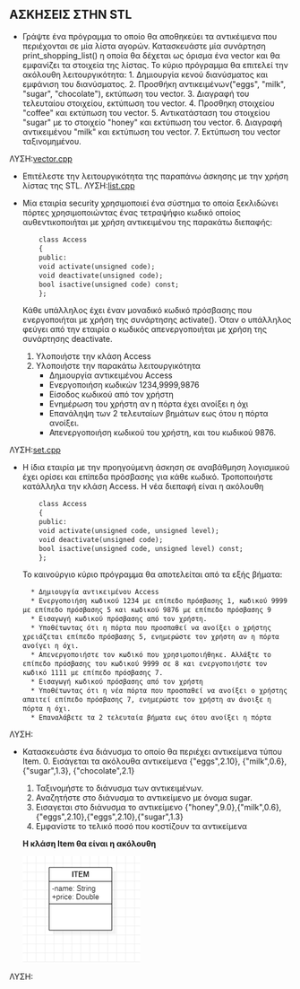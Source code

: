 ## ΑΣΚΗΣΕΙΣ ΣΤΗΝ STL

* Γράψτε ένα πρόγραμμα το οποίο θα αποθηκεύει τα αντικέιμενα που περιέχονται σε μία λίστα αγορών. Κατασκευάστε μία συνάρτηση print_shopping_list() η οποία θα δέχεται ως όρισμα ένα vector
και θα εμφανίζει τα στοιχεία της λίστας.
    Το κύριο πρόγραμμα θα επιτελεί την ακόλουθη λειτουργικότητα:
        1. Δημιουργία κενού διανύσματος και εμφάνιση του διανύσματος.
        2. Προσθήκη αντικειμένων("eggs", "milk", "sugar", "chocolate"), εκτύπωση του vector.
        3. Διαγραφή του τελευταίου στοιχείου, εκτύπωση του vector.
        4. Προσθηκη στοιχείου "coffee" και εκτύπωση του vector.
        5. Αντικατάσταση του στοιχείου "sugar" με το στοιχείο "honey" και εκτύπωση του vector.
        6. Διαγραφή αντικειμένου "milk" και εκτύπωση του vector.
        7. Εκτύπωση του vector ταξινομημένου.

ΛΥΣΗ:[vector.cpp](https://github.com/vasnastos/OOP/blob/main/Lesson_8/STL/vector_2(shopping_list).cpp)


* Επιτέλεστε  την λειτουργικότητα της παραπάνω άσκησης με την χρήση λίστας της STL.
ΛΥΣΗ:[list.cpp](https://github.com/vasnastos/OOP/blob/main/Lesson_8/STL/list.cpp)

* Μία εταιρία security χρησιμοποιεί ένα σύστημα το οποία ξεκλιδώνει πόρτες χρησιμοποιώντας ένας τετραψήφιο κωδικό οποίος αυθεντικοποιήται με χρήση αντικειμένου της παρακάτω διεπαφής:
    ```
        class Access
        {
        public:
        void activate(unsigned code);
        void deactivate(unsigned code);
        bool isactive(unsigned code) const;
        };
    ```
    Κάθε υπάλληλος έχει έναν μοναδικό κωδικό πρόσβασης  που ενεργοποιήται με χρήση της συνάρτησης activate(). Όταν ο υπάλληλος φεύγει από την εταιρία ο κωδικός απενεργοποιήται με χρήση της συνάρτησης deactivate.
    1. Υλοποιήστε την κλάση Access
    2. Υλοποιήστε την παρακάτω λειτουργικότητα
        * Δημιουργία αντικειμένου Access
        * Ενεργοποιήση κωδικών 1234,9999,9876
        * Είσοδος κωδικού από τον χρήστη
        * Ενημέρωση του χρήστη αν η πόρτα έχει ανοίξει η όχι
        * Επανάληψη των 2 τελευταίων βημάτων εως ότου η πόρτα ανοίξει.
        * Απενεργοποιήση κωδικού του χρήστη, και του κωδικού 9876.

ΛΥΣΗ:[set.cpp](https://github.com/vasnastos/OOP/blob/main/Lesson_8/STL/set.cpp)

* Η ίδια εταιρία με την προηγούμενη άσκηση σε αναβάθμηση λογισμικού έχει ορίσει και επίπεδα πρόσβασης για κάθε κωδικό. Τροποποιήστε κατάλληλα την κλάση Access. Η νέα διεπαφή είναι η ακόλουθη
    ```
        class Access
        {
        public:
        void activate(unsigned code, unsigned level);
        void deactivate(unsigned code);
        bool isactive(unsigned code, unsigned level) const;
        };
    ```
    Το καινούργιο κύριο πρόγραμμα θα αποτελείται από τα εξής βήματα:

        * Δημιουργία αντικειμένου Access
        * Ενεργοποιήση κωδικού 1234 με επίπεδο πρόσβασης 1, κωδικού 9999 με επίπεδο πρόσβασης 5 και κωδικού 9876 με επίπεδο πρόσβασης 9
        * Εισαγωγή κωδικού πρόσβασης από τον χρήστη.
        * Υποθέτωντας ότι η πόρτα που προσπαθεί να ανοίξει ο χρήστης χρειάζεται επίπεδο πρόσβασης 5, ενημερώστε τον χρήστη αν η πόρτα ανοίγει η όχι.
        * Απενεργοποιήστε τον κωδικό που χρησιμοποιήθηκε. Αλλάξτε το επίπεδο πρόσβασης του κωδικού 9999 σε 8 και ενεργοποιήστε τον κωδικό 1111 με επίπεδο πρόσβασης 7.
        * Εισαγωγή κωδικού πρόσβασης από τον χρήστη
        * Υποθέτωντας ότι η νέα πόρτα που προσπαθεί να ανοίξει ο χρήστης απαιτεί επίπεδο πρόσβασης 7, ενημερώστε τον χρήστη αν άνοιξε η πόρτα η όχι.
        * Επαναλάβετε τα 2 τελευταία βήματα εως ότου ανοίξει η πόρτα

ΛΥΣΗ:

* Κατασκευάστε ένα διάνυσμα το οποίο θα περιέχει αντικείμενα τύπου Item. 
    0. Εισάγεται τα ακόλουθα αντικείμενα 
        {"eggs",2.10},
        {"milk",0.6},
        {"sugar",1.3},
        {"chocolate",2.1}
    1. Ταξινομήστε το διάνυσμα  των αντικειμένων.
    2. Αναζητήστε στο διάνυσμα το αντικείμενο με όνομα sugar.
    3. Εισαγεται στο διάνυσμα το αντικείμενο {"honey",9.0},{"milk",0.6},{"eggs",2.10},{"eggs",2.10},{"sugar",1.3} 
    4. Εμφανίστε το τελικό ποσό που κοστίζουν τα αντικείμενα

    **Η κλάση Item θα είναι η ακόλουθη**
    
    ![stl](Read_Me(resources)/uml_stl.png)

ΛΥΣΗ: